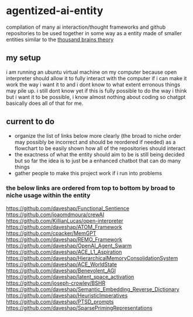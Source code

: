# agentized-ai-entity
compilation of many ai interaction/thought frameworks and github repositories to be used together in some way as a entity made of smaller entities similar to the [thousand brains theory](https://www.numenta.com/technology/research/thousand-brains-theory/)


## my setup
i am running an ubuntu virtual machine on my computer because open interpreter should allow it to fully interact with the computer if i can make it work the way i want it to and i dont know to what extent erronous things may pile up.
i still dont know yet if this is fully possible to do the way i think but i want it to be possible, i know almost nothing about coding so chatgpt basically does all of that for me.

## current to do
- organize the list of links below more clearly (the broad to niche order may possibly be incorrect and should be reordered if needed) as a flowchart to be easily shown how all of the repositories should interact
- the exactness of what the entity should aim to be is still being decided but so far the idea is to just be a enhanced chatbot that can do many things
- gather people to make this project work if i run into problems


### the below links are ordered from top to bottom by broad to niche usage within the entity
https://github.com/daveshap/Functional_Sentience
https://github.com/joaomdmoura/crewAI
https://github.com/KillianLucas/open-interpreter
https://github.com/daveshap/ATOM_Framework
https://github.com/cpacker/MemGPT
https://github.com/daveshap/REMO_Framework
https://github.com/daveshap/OpenAI_Agent_Swarm
https://github.com/daveshap/ACE_L1_Aspiration
https://github.com/daveshap/HierarchicalMemoryConsolidationSystem
https://github.com/daveshap/ACE_WorldState
https://github.com/daveshap/Benevolent_AGI
https://github.com/daveshap/latent_space_activation
https://github.com/joseph-crowley/BSHR
https://github.com/daveshap/Semantic_Embedding_Reverse_Dictionary
https://github.com/daveshap/HeuristicImperatives
https://github.com/daveshap/PTSD_prompts
https://github.com/daveshap/SparsePrimingRepresentations
